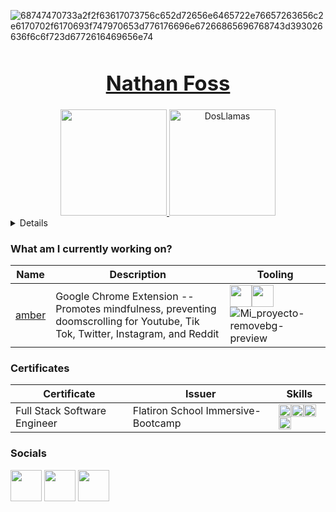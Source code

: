 ![68747470733a2f2f63617073756c652d72656e6465722e76657263656c2e6170702f6170693f747970653d776176696e67266865696768743d393026636f6c6f723d6772616469656e74](https://user-images.githubusercontent.com/111101890/210936569-6ee1b947-a39b-46ac-a3cd-15aec071d8e8.svg)
### [<h1 align="center">Nathan Foss</h1>](https://www.linkedin.com/in/nathan-foss/)

<!-- ### 🤠 Hi my name is [Nathan Foss](https://www.linkedin.com/in/nathan-foss/) -->

<div align="center">
  <a href="https://www.youtube.com/watch?v=dQw4w9WgXcQ">
      <img height= "170em" src="https://github-readme-stats.vercel.app/api?username=DosLlamas&theme=radical" />
    <img height= "170em" src="https://github-readme-stats.vercel.app/api/top-langs?username=DosLlamas&show_icons=true&locale=en&layout=compact&theme=radical" alt="DosLlamas" />
<!--   <img height= "170em" src="https://github-readme-stats.vercel.app/api/top-langs/?username=DosLlamas&layout-compact&langs_count-16&theme=radical" /> -->
</div>
<details>
<summary><h3>💻 My Coding Journey</h3></summary>
I’m a Software Engineer with a passion for social impact and technology. I teach web development to highschoolers and teens at the non-profit Code2College so students can build websites for clients and create their own project portfolio. As a Software Engineer, I develop applications and curriculum at Coding for Hermit Crabs where we teach homeless youth to program. I mainly work with React, Ruby on Rails and SQL to develop web and phone apps. I am pursuing roles in Frontend, or Full Stack Software/Web Development. 
  
My contact: nathanfoss.dev@gmail.com
  

I actually love to learn languages –- spoken language and coding. Before deciding to become a software engineer, I taught myself Spanish with books, videos, talking with friends, teaching, traveling, or just going out of my way to speak with someone in Spanish. At first I didn't understand anything -- it felt so far away. But I kept going, stumbling and falling towards what I didn't know and asking myself what I'm missing. But I would always get back up. Days, months and years past then suddenly I couldn't *not* understand everything even if I didn't want to. That's when I realized I was fluent. 
With coding I took the same approach: Self initiative and Obsession. I now focus on building apps and making tech-related podcasts that impact others from negative to positive. I continue to read programming books, watch videos, talk with software engineer friends, teach, and travel to Hackathons or events -- places where people like me are. 
  

There's someting mysterious about languages that I may keep searching for until I die. They constantly change as people change and update. You become aware of the pros and cons each language inherently has. They're what separates us from the animals -- Using tools to represent what we see, to solve problems and impact others for years and years in the future, constantly learning from the past.
  
Currently I have my eyes on Portuguese and Java as my next languages. Stay tuned.
<br>
<br> 
</details>

### What am I currently working on?
|Name|Description|Tooling|
|-|-|-|
|[amber](https://chrome.google.com/webstore/detail/amber-mindfulness/hdfdgocligofefcgklikgpjadbphlipm)|Google Chrome Extension -- Promotes mindfulness, preventing doomscrolling for Youtube, Tik Tok, Twitter, Instagram, and Reddit|<img height= "35em" src="https://img.shields.io/badge/React-20232A?style=for-the-badge&logo=react&logoColor=61DAFB"/><img height= "35" src="https://img.shields.io/badge/Vite-B73BFE?style=for-the-badge&logo=vite&logoColor=FFD62E"/>![Mi_proyecto-removebg-preview](https://user-images.githubusercontent.com/111101890/209997181-cf1546bf-a410-486d-b397-516de3fdee37.png)


### Certificates
|Certificate|Issuer|Skills
|-|-|-|
|Full Stack Software Engineer|Flatiron School Immersive-Bootcamp|<img height= "20em" src="https://img.shields.io/badge/Ruby-CC342D?style=for-the-badge&logo=ruby&logoColor=white"/><img height= "20em" src="https://img.shields.io/badge/React-20232A?style=for-the-badge&logo=react&logoColor=61DAFB"/><img height= "20em" src="https://img.shields.io/badge/SQLite-07405E?style=for-the-badge&logo=sqlite&logoColor=white"/><img height= "20em"  src="https://img.shields.io/badge/Redux-593D88?style=for-the-badge&logo=redux&logoColor=white"/>


### Socials
[<img height="50em" src="https://img.shields.io/badge/linkedin%20-%230077B5.svg?&style=for-the-badge&logo=linkedin&logoColor=white"/>](https://www.linkedin.com/in/nathan-foss/)
[<img height="50em" src="https://img.shields.io/badge/Medium-12100E?style=for-the-badge&logo=medium&logoColor=white"/>](https://medium.com/@nathanfoss.dev) 
[<img height="50em" src="https://img.shields.io/badge/Spotify-1ED760?&style=for-the-badge&logo=spotify&logoColor=white"/>](https://open.spotify.com/show/2gqDtYz2JoZv4gBq3xAckx?si=dd1a32cc51e34811)
  
  
 
